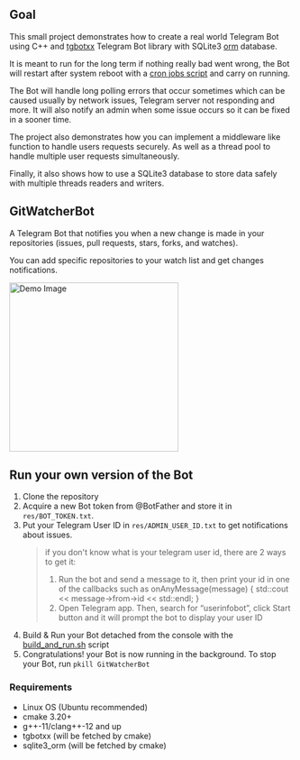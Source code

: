 ## Goal
This small project demonstrates how to create a real world Telegram Bot using C++ and [tgbotxx](https://github.com/baderouaich/tgbotxx) Telegram Bot library with SQLite3 [orm](https://github.com/fnc12/sqlite_orm) database.

It is meant to run for the long term if nothing really bad went wrong, the Bot will restart after system reboot with a [cron jobs script](./cron_jobs.sh) and carry on running.

The Bot will handle long polling errors that occur sometimes which can be caused usually by network issues, Telegram server not responding and more. It will also notify an admin when some issue occurs so it can be fixed in a sooner time.

The project also demonstrates how you can implement a middleware like function to handle users requests securely. As well as a thread pool to handle multiple user requests simultaneously. 

Finally, it also shows how to use a SQLite3 database to store data safely with multiple threads readers and writers.


## GitWatcherBot
A Telegram Bot that notifies you when a new change is made in your repositories (issues, pull requests, stars, forks, and watches).

You can add specific repositories to your watch list and get changes notifications.

<img src="https://i.ibb.co/XDXV2PZ/NEW.jpg" alt="Demo Image" width="300">

## Run your own version of the Bot
1. Clone the repository
3. Acquire a new Bot token from @BotFather and store it in `res/BOT_TOKEN.txt`.
4. Put your Telegram User ID in `res/ADMIN_USER_ID.txt` to get notifications about issues. 
      > if you don't know what is your telegram user id, there are 2 ways to get it:
      > 1. Run the bot and send a message to it, then print your id in one of the callbacks such as onAnyMessage(message) { std::cout << message->from->id << std::endl; }
      > 2. Open Telegram app. Then, search for “userinfobot”, click Start button and it will prompt the bot to display your user ID
6. Build & Run your Bot detached from the console with the [build_and_run.sh](./build_and_run.sh) script
8. Congratulations! your Bot is now running in the background. To stop your Bot, run `pkill GitWatcherBot`

### Requirements
- Linux OS (Ubuntu recommended)
- cmake 3.20+
- g++-11/clang++-12 and up
- tgbotxx (will be fetched by cmake)
- sqlite3_orm (will be fetched by cmake)
